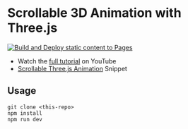 # Scrollable 3D Animation with Three.js
[![Build and Deploy static content to Pages](https://github.com/bambam2174/bambam2174.github.io/actions/workflows/build-deploy.yml/badge.svg)](https://github.com/bambam2174/bambam2174.github.io/actions/workflows/build-deploy.yml)

- Watch the [full tutorial](https://youtu.be/Q7AOvWpIVHU) on YouTube
- [Scrollable Three.js Animation](https://fireship.io/snippets/threejs-scrollbar-animation) Snippet

## Usage

```
git clone <this-repo>
npm install
npm run dev
```
